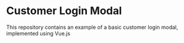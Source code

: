 # Customer Login Modal

This repository contains an example of a basic customer login modal, implemented using Vue.js
